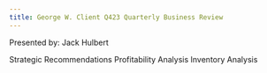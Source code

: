 ```yaml
---
title: George W. Client Q423 Quarterly Business Review
---
```

Presented by: Jack Hulbert

<Grid cols=3>

<LinkButton url='/1.Recommendations'>
Strategic Recommendations</LinkButton> 
<LinkButton url='/2.Profitability'>
Profitability Analysis</LinkButton> 
<LinkButton url='/3.Inventory'>
Inventory Analysis</LinkButton> 
</Grid>

